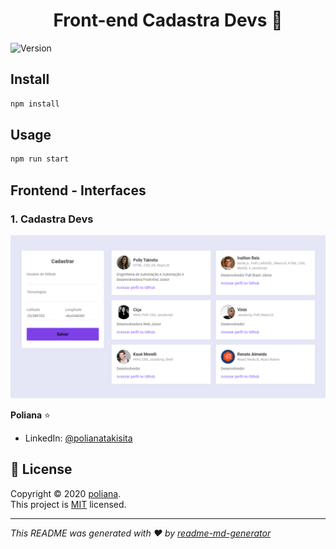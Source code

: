 <h1 align="center">Front-end Cadastra Devs 👋</h1>
<p>
  <img alt="Version" src="https://img.shields.io/badge/version-0.1.0-blue.svg?cacheSeconds=2592000" />
</p>

## Install

```sh
npm install
```

## Usage

```sh
npm run start
```

## Frontend - Interfaces

### 1. Cadastra Devs
<img src='src/images/devs.png' width="800px">


**Poliana**  ⭐️

* LinkedIn: [@polianatakisita](https://www.linkedin.com/in/polianatakisita)

## 📝 License
Copyright © 2020 [poliana](https://github.com/pollytakisita).<br />
This project is [MIT](https://github.com/pollytakisita/Frontend---Interface/licence) licensed.



***
_This README was generated with ❤️ by [readme-md-generator](https://github.com/kefranabg/readme-md-generator)_